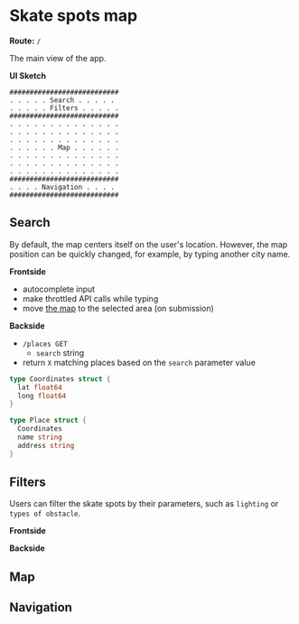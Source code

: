 # Skate spots map
**Route:** `/`

The main view of the app.

**UI Sketch**
```
###########################
. . . . . Search . . . . . 
. . . . . Filters . . . . . 
###########################
. . . . . . . . . . . . . .
. . . . . . . . . . . . . . 
. . . . . . . . . . . . . . 
. . . . . . Map . . . . . .
. . . . . . . . . . . . . . 
. . . . . . . . . . . . . . 
. . . . . . . . . . . . . . 
###########################
. . . . Navigation . . . . 
###########################
```

## Search
By default, the map centers itself on the user's location. However, the map position can be quickly changed, for example, by typing another city name.

**Frontside**
- autocomplete input
- make throttled API calls while typing
- move [the map](#map) to the selected area (on submission)

**Backside**
- `/places GET`
  - `search` string
- return `X` matching places based on the `search` parameter value
```go
type Coordinates struct {
  lat float64
  long float64
}

type Place struct {
  Coordinates
  name string
  address string
}
```

## Filters
Users can filter the skate spots by their parameters, such as `lighting` or `types of obstacle`. 

**Frontside**

**Backside**
## Map

## Navigation